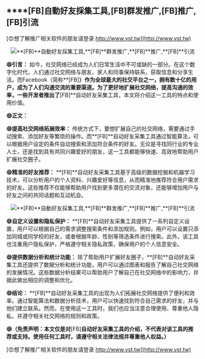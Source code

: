 ## ****[FB]**自動好友採集工具,**[FB]**群发推广,**[FB]**推广,**[FB]**引流**

[😍想了解推广相关软件的朋友请登录 http://www.vst.tw](http://www.vst.tw)

 <center><img src="https://vst.tw/MP4/tuiguang/png/6.png" alt="**[FB]**自動好友採集工具,**[FB]**群发推广,**[FB]**推广,**[FB]**引流"></center>

**😄引言：**
如今，社交网络已经成为人们日常生活中不可或缺的一部分。在这个数字化时代，人们通过社交网络与朋友、家人和同事保持联系，获取信息和分享生活。而Facebook（简称**[FB]**）作为全球最大的社交平台之一，拥有数十亿的用户，成为了人们沟通交流的重要渠道。为了更好地扩展社交网络，提高沟通的效率，一些开发者推出了**[FB]**自动好友采集工具，本文将介绍这一工具的特点和使用价值。

**😄正文：**

**😄提高社交网络拓展效率：**
传统方式下，要想扩展自己的社交网络，需要通过手动搜索、添加好友等繁琐的操作。而**[FB]**自动好友采集工具通过智能算法，可以根据用户设定的条件自动搜索和添加符合条件的好友。无论是寻找同行业的专业人士，还是找到具有共同兴趣爱好的朋友，这一工具都能够快速、高效地帮助用户扩展社交圈子。

**😄精准的好友推荐：**
**[FB]**自动好友采集工具基于高级的数据挖掘和机器学习技术，可以分析用户的个人资料、兴趣爱好等信息，从而精准地推荐符合用户需求的好友。这些推荐不仅能够帮助用户找到更多潜在的交流对象，还能够增加用户与好友之间的共同话题和互动机会。

 <center><img src="https://vst.tw/MP4/tuiguang/png/4.png" alt="**[FB]**自動好友採集工具,**[FB]**群发推广,**[FB]**推广,**[FB]**引流"></center>

**😄自定义设置和隐私保护：**
**[FB]**自动好友采集工具提供了一系列自定义设置，用户可以根据自己的需求调整搜索条件和添加规则。例如，用户可以设置只添加同城或同学校的好友，或者根据年龄、性别等筛选条件进行搜索。此外，该工具也注重用户隐私保护，严格遵守相关隐私政策，确保用户的个人信息安全。

**😄提供数据分析和统计功能：**
除了帮助用户扩展好友圈子，**[FB]**自动好友采集工具还提供了数据分析和统计功能，用户可以通过图表和报告了解自己社交网络的发展情况。这些数据分析结果可以帮助用户了解自己在社交网络中的影响力，并据此做出相应的调整和优化。

**😄结论：**
**[FB]**自动好友采集工具的出现为人们拓展社交网络提供了便利和效率。通过智能算法和数据分析技术，用户可以快速找到符合自己需求的好友，并与他们建立联系。然而，在使用这一工具时，我们也应当注意合理使用、尊重他人隐私，并遵守相关社交网络的规则和政策。

**😄（免责声明：本文仅是对**[FB]**自动好友采集工具的介绍，不代表对该工具的推荐或支持。使用任何工具时，请遵守相关法律法规并尊重他人权益。）**

[😍想了解推广相关软件的朋友请登录 http://www.vst.tw](http://www.vst.tw)




